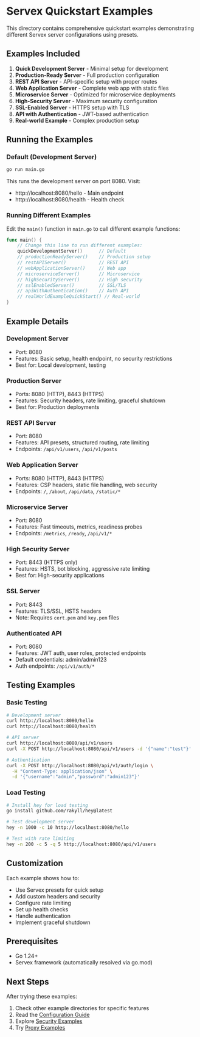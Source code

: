 # Servex Quickstart Examples

This directory contains comprehensive quickstart examples demonstrating different Servex server configurations using presets.

## Examples Included

1. **Quick Development Server** - Minimal setup for development
2. **Production-Ready Server** - Full production configuration
3. **REST API Server** - API-specific setup with proper routes
4. **Web Application Server** - Complete web app with static files
5. **Microservice Server** - Optimized for microservice deployments
6. **High-Security Server** - Maximum security configuration
7. **SSL-Enabled Server** - HTTPS setup with TLS
8. **API with Authentication** - JWT-based authentication
9. **Real-world Example** - Complex production setup

## Running the Examples

### Default (Development Server)
```bash
go run main.go
```

This runs the development server on port 8080. Visit:
- http://localhost:8080/hello - Main endpoint
- http://localhost:8080/health - Health check

### Running Different Examples

Edit the `main()` function in `main.go` to call different example functions:

```go
func main() {
    // Change this line to run different examples:
    quickDevelopmentServer()      // Default
    // productionReadyServer()    // Production setup
    // restAPIServer()            // REST API
    // webApplicationServer()     // Web app
    // microserviceServer()       // Microservice
    // highSecurityServer()       // High security
    // sslEnabledServer()         // SSL/TLS
    // apiWithAuthentication()    // Auth API
    // realWorldExampleQuickStart() // Real-world
}
```

## Example Details

### Development Server
- Port: 8080
- Features: Basic setup, health endpoint, no security restrictions
- Best for: Local development, testing

### Production Server  
- Ports: 8080 (HTTP), 8443 (HTTPS)
- Features: Security headers, rate limiting, graceful shutdown
- Best for: Production deployments

### REST API Server
- Port: 8080
- Features: API presets, structured routing, rate limiting
- Endpoints: `/api/v1/users`, `/api/v1/posts`

### Web Application Server
- Ports: 8080 (HTTP), 8443 (HTTPS)  
- Features: CSP headers, static file handling, web security
- Endpoints: `/`, `/about`, `/api/data`, `/static/*`

### Microservice Server
- Port: 8080
- Features: Fast timeouts, metrics, readiness probes
- Endpoints: `/metrics`, `/ready`, `/api/v1/*`

### High Security Server
- Port: 8443 (HTTPS only)
- Features: HSTS, bot blocking, aggressive rate limiting
- Best for: High-security applications

### SSL Server
- Port: 8443
- Features: TLS/SSL, HSTS headers
- Note: Requires `cert.pem` and `key.pem` files

### Authenticated API
- Port: 8080
- Features: JWT auth, user roles, protected endpoints
- Default credentials: admin/admin123
- Auth endpoints: `/api/v1/auth/*`

## Testing Examples

### Basic Testing
```bash
# Development server
curl http://localhost:8080/hello
curl http://localhost:8080/health

# API server
curl http://localhost:8080/api/v1/users
curl -X POST http://localhost:8080/api/v1/users -d '{"name":"test"}'

# Authentication
curl -X POST http://localhost:8080/api/v1/auth/login \
  -H "Content-Type: application/json" \
  -d '{"username":"admin","password":"admin123"}'
```

### Load Testing
```bash
# Install hey for load testing
go install github.com/rakyll/hey@latest

# Test development server
hey -n 1000 -c 10 http://localhost:8080/hello

# Test with rate limiting
hey -n 200 -c 5 -q 5 http://localhost:8080/api/v1/users
```

## Customization

Each example shows how to:
- Use Servex presets for quick setup
- Add custom headers and security
- Configure rate limiting
- Set up health checks
- Handle authentication
- Implement graceful shutdown

## Prerequisites

- Go 1.24+
- Servex framework (automatically resolved via go.mod)

## Next Steps

After trying these examples:
1. Check other example directories for specific features
2. Read the [Configuration Guide](../configuration-guide/)
3. Explore [Security Examples](../security/)
4. Try [Proxy Examples](../proxy-simple/) 